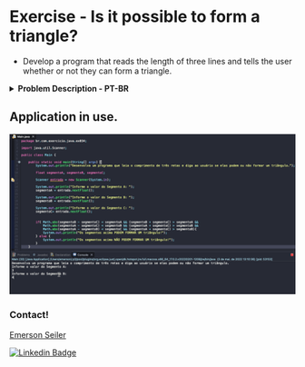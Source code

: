 # Exercise - Is it possible to form a triangle?
- Develop a program that reads the length of three lines and tells the user whether or not they can form a triangle.

<details >
  <summary><b>Problem Description - PT-BR</b></summary>

- Desenvolva um programa que leia o comprimento de três retas e diga ao usuário se elas podem ou não formar um triângulo.

</details>

## Application in use.

![Gif Exercicio](./img/exercicio.gif)

### Contact!

[Emerson Seiler](https://www.linkedin.com/in/seileremerson/)

[![Linkedin Badge](https://img.shields.io/badge/-seileremerson-blue?style=flat-square&logo=Linkedin&logoColor=white&link=https://www.linkedin.com/in/diogoalvesti/)](https://www.linkedin.com/in/seileremerson/)